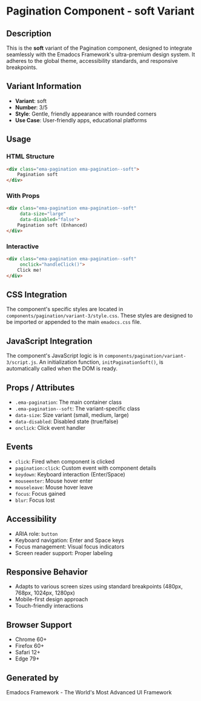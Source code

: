# Pagination Component - soft Variant

## Description
This is the **soft** variant of the Pagination component, designed to integrate seamlessly with the Emadocs Framework's ultra-premium design system. It adheres to the global theme, accessibility standards, and responsive breakpoints.

## Variant Information
- **Variant**: soft
- **Number**: 3/5
- **Style**: Gentle, friendly appearance with rounded corners
- **Use Case**: User-friendly apps, educational platforms

## Usage

### HTML Structure
```html
<div class="ema-pagination ema-pagination--soft">
    Pagination soft
</div>
```

### With Props
```html
<div class="ema-pagination ema-pagination--soft" 
     data-size="large" 
     data-disabled="false">
    Pagination soft (Enhanced)
</div>
```

### Interactive
```html
<div class="ema-pagination ema-pagination--soft" 
     onclick="handleClick()">
    Click me!
</div>
```

## CSS Integration
The component's specific styles are located in `components/pagination/variant-3/style.css`. These styles are designed to be imported or appended to the main `emadocs.css` file.

## JavaScript Integration
The component's JavaScript logic is in `components/pagination/variant-3/script.js`. An initialization function, `initPaginationSoft()`, is automatically called when the DOM is ready.

## Props / Attributes
- `.ema-pagination`: The main container class
- `.ema-pagination--soft`: The variant-specific class
- `data-size`: Size variant (small, medium, large)
- `data-disabled`: Disabled state (true/false)
- `onclick`: Click event handler

## Events
- `click`: Fired when component is clicked
- `pagination:click`: Custom event with component details
- `keydown`: Keyboard interaction (Enter/Space)
- `mouseenter`: Mouse hover enter
- `mouseleave`: Mouse hover leave
- `focus`: Focus gained
- `blur`: Focus lost

## Accessibility
- ARIA role: `button`
- Keyboard navigation: Enter and Space keys
- Focus management: Visual focus indicators
- Screen reader support: Proper labeling

## Responsive Behavior
- Adapts to various screen sizes using standard breakpoints (480px, 768px, 1024px, 1280px)
- Mobile-first design approach
- Touch-friendly interactions

## Browser Support
- Chrome 60+
- Firefox 60+
- Safari 12+
- Edge 79+

## Generated by
Emadocs Framework - The World's Most Advanced UI Framework
